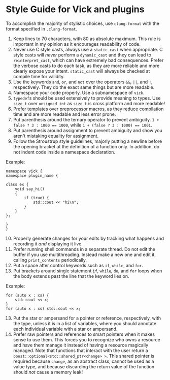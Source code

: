# Style Guide for Vick and plugins

To accomplish the majority of stylistic choices, use `clang-format`
with the format specified in `.clang-format`.

1.  Keep lines to 70 characters, with 80 as absolute maximum.  This
    rule is important in my opinion as it encourages readability of
    code.
2.  Never use C style casts, always use a `static_cast` when
    appropriate.  C style casts will *never* perform a `dynamic_cast`
    and they can lead to `reinterpret_cast`, which can have extremely
    bad consequences.  Prefer the verbose casts to do each task, as
    they are more reliable and more clearly expose your intent.
    `static_cast` will always be checked at compile time for validity.
3.  Use the keywords `and`, `or`, and `not` over the operators `&&`,
    `||`, and `!`, respectively.  They do the exact same things but
    are more readable.
4.  Namespace your code properly.  Use a subnamespace of `vick`.
5.  `typedef`s should be used extensively to provide meaning to types.
    Use `size_t` over `unsigned int` as `size_t` is cross platform and
    more readable!
6.  Prefer templates over preprocessor macros, as they reduce
    compilation time and are more readable and less error prone.
7.  Put parenthesis around the ternary operator to prevent ambiguity.
    `1 + false ? 3 : 1000 == 1000`, while `1 + (false ? 3 : 1000) == 1001`.
8.  Put parenthesis around assignment to prevent ambiguity and show
    you aren't mistaking equality for assignment.
9.  Follow the Stroustrup style guidelines, majorly putting a newline
    before the opening bracket at the definition of a function only.
    In addition, do not indent code inside a namespace declaration.

Example:

    namespace vick {
    namespace plugin_name {

    class ex {
        void say_hi()
        {
            if (true) {
                std::cout << "hi\n";
            }
        }
    };

    }
    }

10. Properly generate changes for your edits by tracking what happens
    and recording it _and_ displaying it live.
11. Prefer running shell commands in a separate thread.  Do not edit
    the buffer if you use multithreading.  Instead make a new one and
    edit it, calling `print_contents` periodically.
12. Put a space after control keywords such as `if`, `while`, and
    `for`.
13. Put brackets around single statement `if`, `while`, `do`, and
    `for` loops when the body extends past the line that the keyword
    lies on.

Example:

    for (auto x : xs) {
        std::cout << x;
    }
    for (auto x : xs) std::cout << x;

13. Put the star or ampersand for a pointer or reference,
    respectively, with the type, unless it is in a list of variables,
    where you should annotate each individual variable with a star or
    ampersand.
14. Prefer raw pointers and references to smart pointers when it makes
    sense to use them.  This forces you to recognize who owns a
    resource and have them manage it instead of having a resource
    magically managed.  Note that functions that interact with the
    user return a `boost::optional<std::shared_ptr<change> >`.  This
    shared pointer is required because `change`, as an abstract class,
    cannot be used as a value type, and because discarding the return
    value of the function should *not* cause a memory leak!
